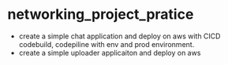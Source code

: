# networking_project_pratice
- create a simple chat application and deploy on aws with CICD codebuild, codepiline with env and prod environment.
- create a simple uploader applicaiton and deploy on aws 
